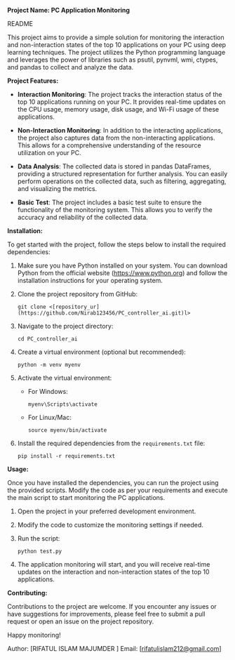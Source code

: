 **Project Name: PC Application Monitoring**

README

This project aims to provide a simple solution for monitoring the interaction and non-interaction states of the top 10 applications on your PC using deep learning techniques. The project utilizes the Python programming language and leverages the power of libraries such as psutil, pynvml, wmi, ctypes, and pandas to collect and analyze the data.

**Project Features:**

- **Interaction Monitoring**: The project tracks the interaction status of the top 10 applications running on your PC. It provides real-time updates on the CPU usage, memory usage, disk usage, and Wi-Fi usage of these applications.

- **Non-Interaction Monitoring**: In addition to the interacting applications, the project also captures data from the non-interacting applications. This allows for a comprehensive understanding of the resource utilization on your PC.

- **Data Analysis**: The collected data is stored in pandas DataFrames, providing a structured representation for further analysis. You can easily perform operations on the collected data, such as filtering, aggregating, and visualizing the metrics.

- **Basic Test**: The project includes a basic test suite to ensure the functionality of the monitoring system. This allows you to verify the accuracy and reliability of the collected data.

**Installation:**

To get started with the project, follow the steps below to install the required dependencies:

1. Make sure you have Python installed on your system. You can download Python from the official website (https://www.python.org) and follow the installation instructions for your operating system.

2. Clone the project repository from GitHub:
   ```
   git clone <[repository_ur](https://github.com/Nirab123456/PC_controller_ai.git)l>
   ```

3. Navigate to the project directory:
   ```
   cd PC_controller_ai
   ```

4. Create a virtual environment (optional but recommended):
   ```
   python -m venv myenv
   ```

5. Activate the virtual environment:
   - For Windows:
     ```
     myenv\Scripts\activate
     ```
   - For Linux/Mac:
     ```
     source myenv/bin/activate
     ```

6. Install the required dependencies from the `requirements.txt` file:
   ```
   pip install -r requirements.txt
   ```

**Usage:**

Once you have installed the dependencies, you can run the project using the provided scripts. Modify the code as per your requirements and execute the main script to start monitoring the PC applications.

1. Open the project in your preferred development environment.

2. Modify the code to customize the monitoring settings if needed.

4. Run the script:
   ```
   python test.py
   ```

5. The application monitoring will start, and you will receive real-time updates on the interaction and non-interaction states of the top 10 applications.

**Contributing:**

Contributions to the project are welcome. If you encounter any issues or have suggestions for improvements, please feel free to submit a pull request or open an issue on the project repository.


Happy monitoring!

Author: [RIFATUL ISLAM MAJUMDER ]
Email: [rifatulislam212@gmail.com]
